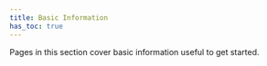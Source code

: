 ```yaml
---
title: Basic Information
has_toc: true
---
```


Pages in this section cover basic information useful to get started.
